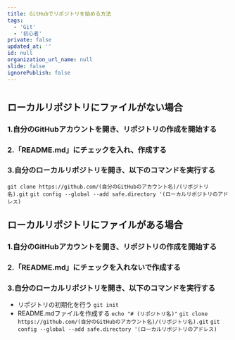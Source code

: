 ```yaml
---
title: GitHubでリポジトリを始める方法
tags:
  - 'Git'
  - '初心者'
private: false
updated_at: ''
id: null
organization_url_name: null
slide: false
ignorePublish: false
---
```

# 

## ローカルリポジトリにファイルがない場合
### 1.自分のGitHubアカウントを開き、リポジトリの作成を開始する
### 2.「README.md」にチェックを入れ、作成する
### 3.自分のローカルリポジトリを開き、以下のコマンドを実行する
  `git clone https://github.com/(自分のGitHubのアカウント名)/(リポジトリ名).git`
  `git config --global --add safe.directory '(ローカルリポジトリのアドレス)`

## ローカルリポジトリにファイルがある場合
### 1.自分のGitHubアカウントを開き、リポジトリの作成を開始する
### 2.「README.md」にチェックを入れないで作成する
### 3.自分のローカルリポジトリを開き、以下のコマンドを実行する
  - リポジトリの初期化を行う
    `git init`
  - README.mdファイルを作成する
    `echo "# (リポジトリ名)"`
  `git clone https://github.com/(自分のGitHubのアカウント名)/(リポジトリ名).git`
  `git config --global --add safe.directory '(ローカルリポジトリのアドレス)`


